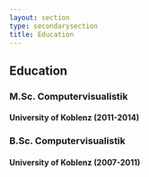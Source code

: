 ```yaml
---
layout: section
type: secondarysection
title: Education
---
```


<aside class="education aside section">
    <div class="section-inner">
        <h2 class="heading">Education</h2>
        <div class="content">
            <div class="item">                      
                <h3 class="title"><i class="fa fa-graduation-cap"></i> M.Sc. Computervisualistik</h3>
                <h4 class="university">University of Koblenz <span class="year">(2011-2014)</span></h4>
            </div>
            <div class="item">
                <h3 class="title"><i class="fa fa-graduation-cap"></i> B.Sc. Computervisualistik</h3>
                <h4 class="university">University of Koblenz <span class="year">(2007-2011)</span></h4>
            </div>
        </div>
    </div>
</aside>
